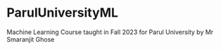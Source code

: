 # ParulUniversityML
Machine Learning Course taught in Fall 2023 for Parul University by Mr Smaranjit Ghose

